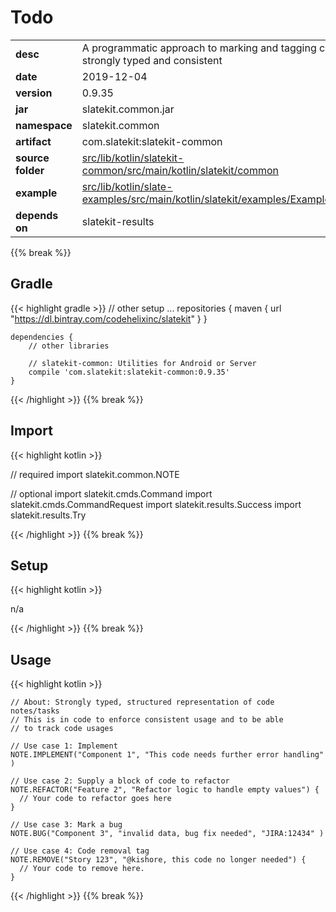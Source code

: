 
# Todo

<table class="table table-striped table-bordered">
  <tbody>
    <tr>
      <td><strong>desc</strong></td>
      <td>A programmatic approach to marking and tagging code that is strongly typed and consistent</td>
    </tr>
    <tr>
      <td><strong>date</strong></td>
      <td>2019-12-04</td>
    </tr>
    <tr>
      <td><strong>version</strong></td>
      <td>0.9.35</td>
    </tr>
    <tr>
      <td><strong>jar</strong></td>
      <td>slatekit.common.jar</td>
    </tr>
    <tr>
      <td><strong>namespace</strong></td>
      <td>slatekit.common</td>
    </tr>
    <tr>
      <td><strong>artifact</strong></td>
      <td>com.slatekit:slatekit-common</td>
    </tr>
    <tr>
      <td><strong>source folder</strong></td>
      <td><a href="https://github.com/code-helix/slatekit/tree/master/src/lib/kotlin/slatekit-common/src/main/kotlin/slatekit/common" class="url-ch">src/lib/kotlin/slatekit-common/src/main/kotlin/slatekit/common</a></td>
    </tr>
    <tr>
      <td><strong>example</strong></td>
      <td><a href="https://github.com/code-helix/slatekit/tree/master/src/lib/kotlin/slatekit-examples/src/main/kotlin/slatekit/examples/Example_NOTE.kt" class="url-ch">src/lib/kotlin/slate-examples/src/main/kotlin/slatekit/examples/Example_NOTE.kt</a></td>
    </tr>
    <tr>
      <td><strong>depends on</strong></td>
      <td> slatekit-results</td>
    </tr>
  </tbody>
</table>
{{% break %}}

## Gradle
{{< highlight gradle >}}
    // other setup ...
    repositories {
        maven { url  "https://dl.bintray.com/codehelixinc/slatekit" }
    }

    dependencies {
        // other libraries

        // slatekit-common: Utilities for Android or Server
        compile 'com.slatekit:slatekit-common:0.9.35'
    }

{{< /highlight >}}
{{% break %}}

## Import
{{< highlight kotlin >}}


// required 
import slatekit.common.NOTE



// optional 
import slatekit.cmds.Command
import slatekit.cmds.CommandRequest
import slatekit.results.Success
import slatekit.results.Try




{{< /highlight >}}
{{% break %}}

## Setup
{{< highlight kotlin >}}


n/a


{{< /highlight >}}
{{% break %}}

## Usage
{{< highlight kotlin >}}


    // About: Strongly typed, structured representation of code notes/tasks
    // This is in code to enforce consistent usage and to be able
    // to track code usages

    // Use case 1: Implement
    NOTE.IMPLEMENT("Component 1", "This code needs further error handling" )

    // Use case 2: Supply a block of code to refactor
    NOTE.REFACTOR("Feature 2", "Refactor logic to handle empty values") {
      // Your code to refactor goes here
    }

    // Use case 3: Mark a bug
    NOTE.BUG("Component 3", "invalid data, bug fix needed", "JIRA:12434" )

    // Use case 4: Code removal tag
    NOTE.REMOVE("Story 123", "@kishore, this code no longer needed") {
      // Your code to remove here.
    }
    

{{< /highlight >}}
{{% break %}}

